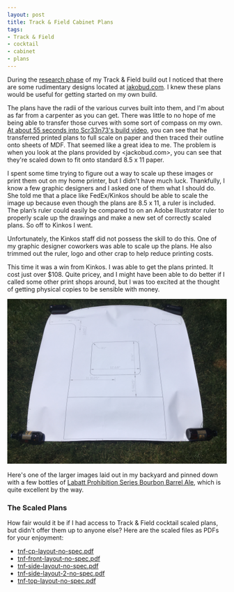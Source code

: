 ```yaml
---
layout: post
title: Track & Field Cabinet Plans
tags:
- Track & Field
- cocktail
- cabinet
- plans
---
```

During the [research phase](http://www.classicarcadeprojects.com/2016/06/12/researching-track-and-field.html) of my Track & Field build out I noticed that there are some rudimentary designs located at [jakobud.com](http://jakobud.com/cabinetPlans.php). I knew these plans would be useful for getting started on my own build.

The plans have the radii of the various curves built into them, and I'm about as far from a carpenter as you can get. There was little to no hope of me being able to transfer those curves with some sort of compass on my own. [At about 55 seconds into Scr33n73's build video](https://www.youtube.com/watch?v=6qmcfn3i-7U&t=55s), you can see that he transferred printed plans to full scale on paper and then traced their outline onto sheets of MDF. That seemed like a great idea to me. The problem is when you look at the plans provided by <jackobud.com>, you can see that they're scaled down to fit onto standard 8.5 x 11 paper.

I spent some time trying to figure out a way to scale up these images or print them out on my home printer, but I didn't have much luck. Thankfully, I know a few graphic designers and I asked one of them what I should do. She told me that a place like FedEx/Kinkos should be able to scale the image up because even though the plans are 8.5 x 11, a ruler is included. The plan’s ruler could easily be compared to on an Adobe Illustrator ruler to properly scale up the drawings and make a new set of correctly scaled plans. So off to Kinkos I went.

Unfortunately, the Kinkos staff did not possess the skill to do this. One of my graphic designer coworkers was able to scale up the plans. He also trimmed out the ruler, logo and other crap to help reduce printing costs.

This time it was a win from Kinkos. I was able to get the plans printed. It cost just over $108. Quite pricey, and I might have been able to do better if I called some other print shops around, but I was too excited at the thought of getting physical copies to be sensible with money.

![alt text](/img/tnf-side-plans-to-scale.jpg "Full scale layout of side panel")

Here's one of the larger images laid out in my backyard and pinned down with a few bottles of [Labatt Prohibition Series Bourbon Barrel Ale](http://www.labattus.com/beer/labatt-prohibition-series/), which is quite excellent by the way.

### The Scaled Plans

How fair would it be if I had access to Track & Field cocktail scaled plans, but didn't offer them up to anyone else? Here are the scaled files as PDFs for your enjoyment:

* [tnf-cp-layout-no-spec.pdf](/img/tnf-cp-layout-no-spec.pdf)
* [tnf-front-layout-no-spec.pdf](/img/tnf-front-layout-no-spec.pdf)
* [tnf-side-layout-no-spec.pdf](/img/tnf-side-layout-no-spec.pdf)
* [tnf-side-layout-2-no-spec.pdf](/img/tnf-side-layout-2-no-spec.pdf)
* [tnf-top-layout-no-spec.pdf](/img/tnf-top-layout-no-spec.pdf)
